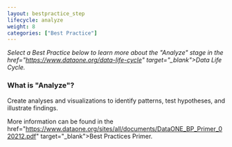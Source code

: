 ```yaml
---
layout: bestpractice_step
lifecycle: analyze
weight: 8
categories: ["Best Practice"]
---
```


*Select a Best Practice below to learn more about the "Analyze" stage in the <a> href="https://www.dataone.org/data-life-cycle" target="_blank">Data Life Cycle</a>.*

### What is "Analyze"?

Create analyses and visualizations to identify patterns, test hypotheses, and illustrate findings.

More information can be found in the <a> href="https://www.dataone.org/sites/all/documents/DataONE_BP_Primer_020212.pdf" target="_blank">Best Practices Primer</a>.
